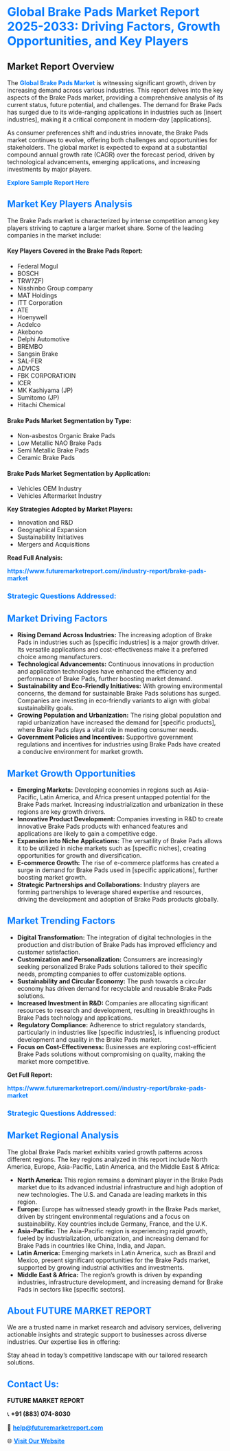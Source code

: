 <h1 style="color: #007BFF;">Global Brake Pads Market Report 2025-2033: Driving Factors, Growth Opportunities, and Key Players</h1>

<section id="overview">
<h2>Market Report Overview</h2>
<p>The <a href="https://www.futuremarketreport.com//industry-report/brake-pads-market" style="color: #007BFF; text-decoration: none;"><strong>Global Brake Pads Market</strong></a> is witnessing significant growth, driven by increasing demand across various industries. This report delves into the key aspects of the Brake Pads market, providing a comprehensive analysis of its current status, future potential, and challenges. The demand for Brake Pads has surged due to its wide-ranging applications in industries such as [insert industries], making it a critical component in modern-day [applications].</p>
<p>As consumer preferences shift and industries innovate, the Brake Pads market continues to evolve, offering both challenges and opportunities for stakeholders. The global market is expected to expand at a substantial compound annual growth rate (CAGR) over the forecast period, driven by technological advancements, emerging applications, and increasing investments by major players.</p>
</section>

<section id="overview">
<p><a href="https://www.futuremarketreport.com//request-sample/reportId=85769" style="color: #007BFF; text-decoration: none;"><strong>Explore Sample Report Here</strong></a></p>
</section>

<section id="key-players">
<h2 style="color: #007BFF;">Market Key Players Analysis</h2>
<p>The Brake Pads market is characterized by intense competition among key players striving to capture a larger market share. Some of the leading companies in the market include:</p>
<h4>Key Players Covered in the Brake Pads Report:</h4>
<ul><li>Federal Mogul</li><li>BOSCH</li><li>TRW?ZF)</li><li>Nisshinbo Group company</li><li>MAT Holdings</li><li>ITT Corporation</li><li>ATE</li><li>Hoenywell</li><li>Acdelco</li><li>Akebono</li><li>Delphi Automotive</li><li>BREMBO</li><li>Sangsin Brake</li><li>SAL-FER</li><li>ADVICS</li><li>FBK CORPORATIOIN</li><li>ICER</li><li>MK Kashiyama (JP)</li><li>Sumitomo (JP)</li><li>Hitachi Chemical</li></ul>
<h4>Brake Pads Market Segmentation by Type:</h4>
<ul><li>Non-asbestos Organic Brake Pads</li><li>Low Metallic NAO Brake Pads</li><li>Semi Metallic Brake Pads</li><li>Ceramic Brake Pads</li></ul>

<h4>Brake Pads Market Segmentation by Application:</h4>
<ul><li>Vehicles OEM Industry</li><li>Vehicles Aftermarket Industry</li></ul>
<p><strong>Key Strategies Adopted by Market Players:</strong></p>
<ul>
<li>Innovation and R&D</li>
<li>Geographical Expansion</li>
<li>Sustainability Initiatives</li>
<li>Mergers and Acquisitions</li>
</ul>
</section>

<section>
<p><strong>Read Full Analysis: </strong></p><a href="https://www.futuremarketreport.com//industry-report/brake-pads-market" style="color: #007BFF; text-decoration: none;"><strong>https://www.futuremarketreport.com//industry-report/brake-pads-market</strong></a>
<h3 style="color: #007BFF;">Strategic Questions Addressed:</h3>
</section>

<section id="driving-factors">
<h2 style="color: #007BFF;">Market Driving Factors</h2>
<ul>
<li><strong>Rising Demand Across Industries:</strong> The increasing adoption of Brake Pads in industries such as [specific industries] is a major growth driver. Its versatile applications and cost-effectiveness make it a preferred choice among manufacturers.</li>
<li><strong>Technological Advancements:</strong> Continuous innovations in production and application technologies have enhanced the efficiency and performance of Brake Pads, further boosting market demand.</li>
<li><strong>Sustainability and Eco-Friendly Initiatives:</strong> With growing environmental concerns, the demand for sustainable Brake Pads solutions has surged. Companies are investing in eco-friendly variants to align with global sustainability goals.</li>
<li><strong>Growing Population and Urbanization:</strong> The rising global population and rapid urbanization have increased the demand for [specific products], where Brake Pads plays a vital role in meeting consumer needs.</li>
<li><strong>Government Policies and Incentives:</strong> Supportive government regulations and incentives for industries using Brake Pads have created a conducive environment for market growth.</li>
</ul>
</section>

<section id="growth-opportunities">
<h2 style="color: #007BFF;">Market Growth Opportunities</h2>
<ul>
<li><strong>Emerging Markets:</strong> Developing economies in regions such as Asia-Pacific, Latin America, and Africa present untapped potential for the Brake Pads market. Increasing industrialization and urbanization in these regions are key growth drivers.</li>
<li><strong>Innovative Product Development:</strong> Companies investing in R&D to create innovative Brake Pads products with enhanced features and applications are likely to gain a competitive edge.</li>
<li><strong>Expansion into Niche Applications:</strong> The versatility of Brake Pads allows it to be utilized in niche markets such as [specific niches], creating opportunities for growth and diversification.</li>
<li><strong>E-commerce Growth:</strong> The rise of e-commerce platforms has created a surge in demand for Brake Pads used in [specific applications], further boosting market growth.</li>
<li><strong>Strategic Partnerships and Collaborations:</strong> Industry players are forming partnerships to leverage shared expertise and resources, driving the development and adoption of Brake Pads products globally.</li>
</ul>
</section>

<section id="trending-factors">
<h2 style="color: #007BFF;">Market Trending Factors</h2>
<ul>
<li><strong>Digital Transformation:</strong> The integration of digital technologies in the production and distribution of Brake Pads has improved efficiency and customer satisfaction.</li>
<li><strong>Customization and Personalization:</strong> Consumers are increasingly seeking personalized Brake Pads solutions tailored to their specific needs, prompting companies to offer customizable options.</li>
<li><strong>Sustainability and Circular Economy:</strong> The push towards a circular economy has driven demand for recyclable and reusable Brake Pads solutions.</li>
<li><strong>Increased Investment in R&D:</strong> Companies are allocating significant resources to research and development, resulting in breakthroughs in Brake Pads technology and applications.</li>
<li><strong>Regulatory Compliance:</strong> Adherence to strict regulatory standards, particularly in industries like [specific industries], is influencing product development and quality in the Brake Pads market.</li>
<li><strong>Focus on Cost-Effectiveness:</strong> Businesses are exploring cost-efficient Brake Pads solutions without compromising on quality, making the market more competitive.</li>
</ul>
</section>

<section>
<p><strong>Get Full Report: </strong></p><a href="https://www.futuremarketreport.com//industry-report/brake-pads-market" style="color: #007BFF; text-decoration: none;"><strong>https://www.futuremarketreport.com//industry-report/brake-pads-market</strong></a>
<h3 style="color: #007BFF;">Strategic Questions Addressed:</h3>
</section>


<section id="regional-analysis">
<h2 style="color: #007BFF;">Market Regional Analysis</h2>
<p>The global Brake Pads market exhibits varied growth patterns across different regions. The key regions analyzed in this report include North America, Europe, Asia-Pacific, Latin America, and the Middle East & Africa:</p>
<ul>
<li><strong>North America:</strong> This region remains a dominant player in the Brake Pads market due to its advanced industrial infrastructure and high adoption of new technologies. The U.S. and Canada are leading markets in this region.</li>
<li><strong>Europe:</strong> Europe has witnessed steady growth in the Brake Pads market, driven by stringent environmental regulations and a focus on sustainability. Key countries include Germany, France, and the U.K.</li>
<li><strong>Asia-Pacific:</strong> The Asia-Pacific region is experiencing rapid growth, fueled by industrialization, urbanization, and increasing demand for Brake Pads in countries like China, India, and Japan.</li>
<li><strong>Latin America:</strong> Emerging markets in Latin America, such as Brazil and Mexico, present significant opportunities for the Brake Pads market, supported by growing industrial activities and investments.</li>
<li><strong>Middle East & Africa:</strong> The region’s growth is driven by expanding industries, infrastructure development, and increasing demand for Brake Pads in sectors like [specific sectors].</li>
</ul>
</section>

<footer>
<h2 style="color: #007BFF;">About FUTURE MARKET REPORT</h2>
<p>We are a trusted name in market research and advisory services, delivering actionable insights and strategic support to businesses across diverse industries. Our expertise lies in offering:</p>

<p>Stay ahead in today’s competitive landscape with our tailored research solutions.</p>

<h2 style="color: #007BFF;">Contact Us:</h2>
<p><strong>FUTURE MARKET REPORT</strong></p>
<p>📞 <strong>+91 (883) 074-8030</strong></p>
<p>📧 <strong><a href="mailto:help@futuremarketreport.com" style="color: #007BFF;">help@futuremarketreport.com</a></strong></p>
<p>🌐 <strong><a href="https://www.futuremarketreport.com/" style="color: #007BFF;">Visit Our Website</a></strong></p>
</footer>